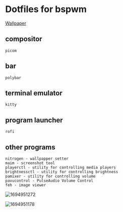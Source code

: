 # Dotfiles for bspwm
[Wallpaper](https://github.com/saint49g/dotfiles-arch-bspwm/blob/main/0173.jpg)
## compositor
```
picom
```
## bar
```
polybar
```
## terminal emulator
```
kitty
```
## program launcher
```
rofi
```

## other programs 
```
nitrogen - wallpapper setter
maim - screenshot tool
playerctl - utility for controlling media players 
brightnessctl - utility for controlling brightness
pamixer - utility for controlling volume
pavucontrol - PulseAudio Volume Control
feh - image viewer
```
![1694951272](https://github.com/saint49g/dotfiles-bspwm/assets/131678603/5f3808e5-06ea-409f-88db-96c4fc46c01d)

![1694951178](https://github.com/saint49g/dotfiles-bspwm/assets/131678603/3d1013ef-0451-4433-a99c-b78bc8a9776e)



